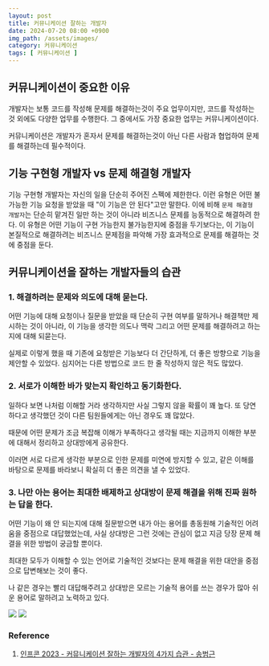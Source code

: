 ```yaml
---
layout: post
title: 커뮤니케이션 잘하는 개발자
date: 2024-07-20 08:00 +0900
img_path: /assets/images/
category: 커뮤니케이션
tags: [ 커뮤니케이션 ]
---
```


## 커뮤니케이션이 중요한 이유

개발자는 보통 코드를 작성해 문제를 해결하는것이 주요 업무이지만, 코드를 작성하는 것 외에도 다양한 업무를 수행한다. 그 중에서도 가장 중요한 업무는 커뮤니케이션이다.

커뮤니케이션은 개발자가 혼자서 문제를 해결하는것이 아닌 다른 사람과 협업하여 문제를 해결하는데 필수적이다.

## 기능 구현형 개발자 vs 문제 해결형 개발자

기능 구현형 개발자는 자신의 일을 단순히 주어진 스펙에 제한한다. 이런 유형은 어떤 불가능한 기능 요청을 받았을 때 "이 기능은 안 된다"고만 말한다.
이에 비해 `문제 해결형 개발자`는 단순히 맡겨진 일만 하는 것이 아니라 비즈니스 문제를 능동적으로 해결하려 한다. 이 유형은 어떤 기능이 구현 가능한지 불가능한지에 중점을 두기보다는, 이 기능이 본질적으로
해결하려는 비즈니스 문제점을 파악해 가장 효과적으로 문제를 해결하는 것에 중점을 둔다.

## 커뮤니케이션을 잘하는 개발자들의 습관

### 1. 해결하려는 문제와 의도에 대해 묻는다.

어떤 기능에 대해 요청이나 질문을 받았을 때 단순히 구현 여부를 말하거나 해결책만 제시하는 것이 아니라, 이 기능을 생각한 의도나 맥락 그리고 어떤 문제를 해결하려고 하는지에 대해 되묻는다. 

실제로 이렇게 했을 때 기존에 요청받은 기능보다 더 간단하게, 더 좋은 방향으로 기능을 제안할 수 있었다. 심지어는 다른 방법으로 코드 한 줄 작성하지 않은 적도 많았다.

### 2. 서로가 이해한 바가 맞는지 확인하고 동기화한다.

일하다 보면 나처럼 이해할 거라 생각하지만 사실 그렇지 않을 확률이 꽤 높다. 또 당연하다고 생각했던 것이 다른 팀원들에게는 아닌 경우도 꽤 많았다.

때문에 어떤 문제가 조금 복잡해 이해가 부족하다고 생각될 때는 지금까지 이해한 부분에 대해서 정리하고 상대방에게 공유한다. 

이러면 서로 다르게 생각한 부분으로 인한 문제를 미연에 방지할 수 있고, 같은 이해를 바탕으로 문제를 바라보니 확실히 더 좋은 의견을 낼 수 있었다.

### 3. 나만 아는 용어는 최대한 배제하고 상대방이 문제 해결을 위해 진짜 원하는 답을 한다.

어떤 기능이 왜 안 되는지에 대해 질문받으면 내가 아는 용어를 총동원해 기술적인 어려움을 중점으로 대답했었는데, 사실 상대방은 그런 것에는 관심이 없고 지금 당장 문제 해결을 위한 방법이 궁금할 뿐이다.

최대한 모두가 이해할 수 있는 언어로 기술적인 것보다는 문제 해결을 위한 대안을 중점으로 답변해보는 것이 좋다.

나 같은 경우는 빨리 대답해주려고 상대방은 모르는 기술적 용어를 쓰는 경우가 많아 쉬운 용어로 말하려고 노력하고 있다.

![]({{site.url}}/assets/images/commnunication-1.png)
![]({{site.url}}/assets/images/commnunication-2.png)

### Reference

1. [인프콘 2023 - 커뮤니케이션 잘하는 개발자의 4가지 습관 - 송범근](https://www.inflearn.com/course/lecture?courseSlug=%EC%9D%B8%ED%94%84%EC%BD%982023-%EB%8B%A4%EC%8B%9C%EB%B3%B4%EA%B8%B0&unitId=177902&tab=curriculum)

